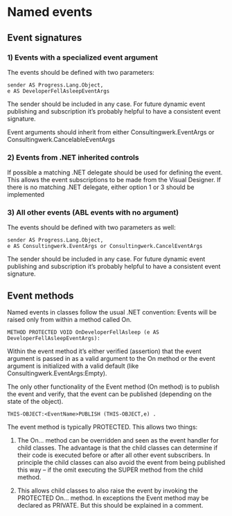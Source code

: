 # Named events

## Event signatures

###	1) Events with a specialized event argument

The events should be defined with two parameters:

```
sender AS Progress.Lang.Object,
e AS DeveloperFellAsleepEventArgs
```

The sender should be included in any case. For future dynamic event publishing and subscription it’s probably helpful to have a consistent event signature.

Event arguments should inherit from either Consultingwerk.EventArgs or Consultingwerk.CancelableEventArgs

###	2) Events from .NET inherited controls

If possible a matching .NET delegate should be used for defining the event. This allows the event subscriptions to be made from the Visual Designer. If there is no matching .NET delegate, either option 1 or 3 should be implemented

###	3) All other events (ABL events with no argument)

The events should be defined with two parameters as well:

```
sender AS Progress.Lang.Object,
e AS Consultingwerk.EventArgs or Consultingwerk.CancelEventArgs
```

The sender should be included in any case. For future dynamic event publishing and subscription it’s probably helpful to have a consistent event signature.

## Event methods

Named events in classes follow the usual .NET convention: Events will be raised only from within a method called On<EventName>.

```
METHOD PROTECTED VOID OnDeveloperFellAsleep (e AS DeveloperFellAsleepEventArgs):
```

Within the event method it’s either verified (assertion) that the event argument is passed in as a valid argument to the On<EventName> method or the event argument is initialized with a valid default (like Consultingwerk.EventArgs:Empty).

The only other functionality of the Event method (On<EventName> method) is to publish the event and verify, that the event can be published (depending on the state of the object).

```
THIS-OBJECT:<EventName>PUBLISH (THIS-OBJECT,e) .
```

The event method is typically PROTECTED. This allows two things:

1)	The On... method can be overridden and seen as the event handler for child classes. The advantage is that the child classes can determine if their code is executed before or after all other event subscribers. In principle the child classes can also avoid the event from being published this way – if the omit executing the SUPER method from the child method. 

2)	This allows child classes to also raise the event by invoking the PROTECTED On... method.
In exceptions the Event method may be declared as PRIVATE. But this should be explained in a comment.
 

 
